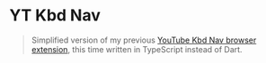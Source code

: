 # YT Kbd Nav

> Simplified version of my previous [YouTube Kbd Nav browser extension](https://github.com/FanaroEngineering/youtube_kbd_nav), this time written in TypeScript instead of Dart.
